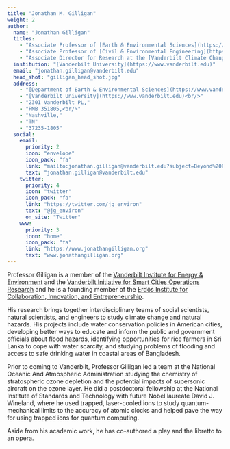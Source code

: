 ```yaml
---
title: "Jonathan M. Gilligan"
weight: 2
author:
  name: "Jonathan Gilligan"
  titles:
    - "Associate Professor of [Earth & Environmental Sciences](https://www.vanderbilt.edu/ees/)"
    - "Associate Professor of [Civil & Environmental Engineering](https://engineering.vanderbilt.edu/cee)"
    - "Associate Director for Research at the [Vanderbilt Climate Change Research Network](https://law.vanderbilt.edu/academics/academic-programs/environmental-law/climate-change-network/)"
  institution: "[Vanderbilt University](https://www.vanderbilt.edu)"
  email: "jonathan.gilligan@vanderbilt.edu"
  head_shot: "gilligan_head_shot.jpg"
  address:
    - "[Department of Earth & Environmental Sciences](https://www.vanderbilt.edu/ees/),<br/>"
    - "[Vanderbilt University](https://www.vanderbilt.edu)<br/>"
    - "2301 Vanderbilt PL,"
    - "PMB 351805,<br/>"
    - "Nashville,"
    - "TN"
    - "37235-1805"
  social:
    email:
      priority: 2
      icon: "envelope"
      icon_pack: "fa"
      link: "mailto:jonathan.gilligan@vanderbilt.edu?subject=Beyond%20Politics%20book"
      text: "jonathan.gilligan@vanderbilt.edu"
    twitter:
      priority: 4
      icon: "twitter"
      icon_pack: "fa"
      link: "https://twitter.com/jg_environ"
      text: "@jg_environ"
      on_site: "Twitter"
    www:
      priority: 3
      icon: "home"
      icon_pack: "fa"
      link: "https://www.jonathangilligan.org"
      text: "www.jonathangilligan.org"
---
```

Professor Gilligan is a member of the [Vanderbilt Institute for Energy & Environment](https://www.vanderbilt.edu/viee/) and
the [Vanderbilt Initiative for Smart Cities Operations Research](https://wp0.vanderbilt.edu/visor/)
and he is a founding member of the [Erd&#337;s Institute for Collaboration, Innovation, and Entrepreneurship](http://erdosinstitute.org).

His research brings together interdisciplinary teams of social scientists, natural scientists, and engineers to study climate change and natural hazards.
His projects include
water conservation policies in American cities,
developing better ways to educate and inform the public and government officials about flood hazards,
identifying opportunities for rice farmers in Sri Lanka to cope with water scarcity,
and studying problems of flooding and access to safe drinking water in coastal areas of Bangladesh.

Prior to coming to Vanderbilt, Professor Gilligan led a team at the National Oceanic And Atmospheric Administration
studying the chemistry of stratospheric ozone depletion and the potential impacts of supersonic aircraft on the ozone layer.
He did a postdoctoral fellowship at the National Institute of Standards and Technology with
future Nobel laureate David J. Wineland,
where he used trapped, laser-cooled ions to study quantum-mechanical limits to the accuracy of atomic clocks and helped pave the way for using
trapped ions for quantum computing.

Aside from his academic work, he has co-authored a play and the libretto to an opera.
